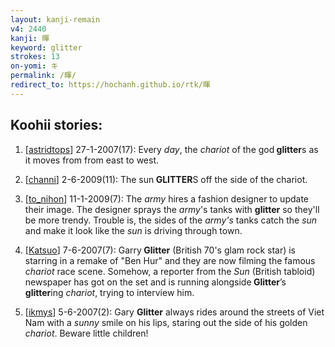 ```yaml
---
layout: kanji-remain
v4: 2440
kanji: 暉
keyword: glitter
strokes: 13
on-yomi: キ
permalink: /暉/
redirect_to: https://hochanh.github.io/rtk/暉
---
```


## Koohii stories: 

1) [<a href="http://kanji.koohii.com/profile/astridtops">astridtops</a>] 27-1-2007(17): Every <em>day</em>, the <em>chariot</em> of the god<strong> glitter</strong>s as it moves from from east to west.

2) [<a href="http://kanji.koohii.com/profile/channi">channi</a>] 2-6-2009(11): The sun<strong> GLITTER</strong>S off the side of the chariot.

3) [<a href="http://kanji.koohii.com/profile/to_nihon">to_nihon</a>] 11-1-2009(7): The <em>army</em> hires a fashion designer to update their image. The designer sprays the <em>army</em>&#039;s tanks with <strong>glitter</strong> so they&#039;ll be more trendy. Trouble is, the sides of the <em>army&#039;s</em> tanks catch the <em>sun</em> and make it look like the <em>sun</em> is driving through town.

4) [<a href="http://kanji.koohii.com/profile/Katsuo">Katsuo</a>] 7-6-2007(7): Garry<strong> Glitter</strong> (British 70&#039;s glam rock star) is starring in a remake of &quot;Ben Hur&quot; and they are now filming the famous <em>chariot</em> race scene. Somehow, a reporter from the <em>Sun</em> (British tabloid) newspaper has got on the set and is running alongside<strong> Glitter</strong>’s<strong> glitter</strong>ing <em>chariot</em>, trying to interview him.

5) [<a href="http://kanji.koohii.com/profile/ikmys">ikmys</a>] 5-6-2007(2): Gary <strong>Glitter</strong> always rides around the streets of Viet Nam with a <em>sunny</em> smile on his lips, staring out the side of his golden <em>chariot</em>. Beware little children!

